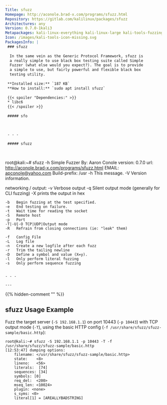 ```yaml
---
Title: sfuzz
Homepage: http://aconole.brad-x.com/programs/sfuzz.html
Repository: https://gitlab.com/kalilinux/packages/sfuzz
Architectures: any
Version: 0.7.0-1kali3
Metapackages: kali-linux-everything kali-linux-large kali-tools-fuzzing kali-tools-vulnerability 
Icon: /images/kali-tools-icon-missing.svg
PackagesInfo: |
 ### sfuzz
 
  In the same vein as the Generic Protocol Framework, sfuzz is
  a really simple to use black box testing suite called Simple
  Fuzzer (what else would you expect?). The goal is to provide
  a simple to use, but fairly powerful and flexible black box
  testing utility.
 
 **Installed size:** `187 KB`  
 **How to install:** `sudo apt install sfuzz`  
 
 {{< spoiler "Dependencies:" >}}
 * libc6 
 {{< /spoiler >}}
 
 ##### sfo
 
 
 
 - - -
 
 ##### sfuzz
 
 
 ```
 root@kali:~# sfuzz -h
 		Simple Fuzzer
 By:	 Aaron Conole
 version: 0.7.0
 url:	 http://aconole.brad-x.com/programs/sfuzz.html
 EMAIL:	 apconole@yahoo.com
 Build-prefix: /usr
 	-h	 This message.
 	-V	 Version information.
 
 networking / output:
 	-v	 Verbose output
 	-q	 Silent output mode (generally for CLI fuzzing)
 	-X	 prints the output in hex
 
 	-b	 Begin fuzzing at the test specified.
 	-e	 End testing on failure.
 	-t	 Wait time for reading the socket
 	-S	 Remote host
 	-p	 Port
 	-T|-U|-O TCP|UDP|Output mode
 	-R	 Refrain from closing connections (ie: "leak" them)
 
 	-f	 Config File
 	-L	 Log file
 	-n	 Create a new logfile after each fuzz
 	-r	 Trim the tailing newline
 	-D	 Define a symbol and value (X=y).
 	-l	 Only perform literal fuzzing
 	-s	 Only perform sequence fuzzing
 ```
 
 - - -
 
---
```

{{% hidden-comment "<!--Do not edit anything above this line-->" %}}

## sfuzz Usage Example

Fuzz the target server (`-S 192.168.1.1`) on port 10443 (`-p 10443`) with TCP output mode (`-T`), using the basic HTTP config (`-f /usr/share/sfuzz/sfuzz-sample/basic.http`):

```
root@kali:~# sfuzz -S 192.168.1.1 -p 10443 -T -f /usr/share/sfuzz/sfuzz-sample/basic.http
[12:53:47] dumping options:
    filename: </usr/share/sfuzz/sfuzz-sample/basic.http>
    state:    <8>
    lineno:   <56>
    literals:  [74]
    sequences: [34]
    symbols: [0]
    req_del:  <200>
    mseq_len: <10024>
    plugin: <none>
    s_syms: <0>
    literal[1] = [AREALLYBADSTRING]
```
